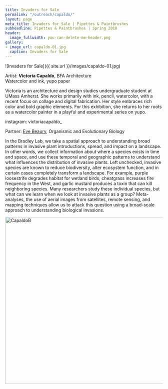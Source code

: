 ```yaml
---
title: Invaders for Sale
permalink: "/outreach/capaldo/"
layout: page
meta_title: Invaders for Sale | Pipettes & Paintbrushes
subheadline: Pipettes & Paintbrushes | Spring 2018
header:
  image_fullwidth: you-can-delete-me-header.png
gallery:
- image_url: capaldo-01.jpg
  caption: Invaders for Sale
---
```


![Invaders for Sale]({{ site.url }}/images/capaldo-01.jpg)

Artist: **Victoria Capaldo**, BFA Architecture<br>
Watercolor and ink, yupo paper

Victoria is an architecture and design studies undergraduate student at UMass Amherst. She works primarily with ink, pencil, watercolor, with a recent focus on collage and digital fabrication. Her style embraces rich color and bold graphic elements. For this exhibition, she returns to her roots as a watercolor painter in a playful and experimental series on yupo. 

instagram: victoriacapaldo_

Partner: [Eve Beaury](http://thatslifesci.com/authors/ebeaury), Organismic and Evolutionary Biology

In the Bradley Lab, we take a spatial approach to understanding broad patterns in invasive plant introductions, spread, and impact on a landscape. In other words, we collect information about where a species exists in time and space, and use these temporal and geographic patterns to understand what influences the distribution of invasive plants. Left unchecked, invasive species are known to reduce biodiversity, alter ecosystem function, and in certain cases completely transform a landscape. For example, purple loosestrife degrades habitat for wetland birds, cheatgrass increases fire frequency in the West, and garlic mustard produces a toxin that can kill neighboring species. Many researchers study these individual species, but what can we learn when we look at invasive plants as a group? Meta-analyses, the use of aerial images from satellites, remote sensing, and mapping techniques allow us to attack this question using a broad-scale approach to understanding biological invasions. 

<a data-flickr-embed="true" data-context="true"  href="https://www.flickr.com/photos/139839751@N06/26682008527/in/album-72157666010763177/" title="CapaldoB"><img src="https://farm1.staticflickr.com/800/26682008527_a243f22987_c.jpg" width="800" height="534" alt="CapaldoB"></a><script async src="//embedr.flickr.com/assets/client-code.js" charset="utf-8"></script>
